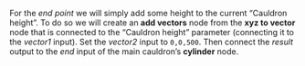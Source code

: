 For the *end point* we will simply add some height to the current “Cauldron height”. To do so we will create an **add vectors** node from the **xyz to vector** node that is connected to the “Cauldron height” parameter (connecting it to the *vector1* input). Set the *vector2* input to `0,0,500`. Then connect the *result* output to the *end* input of the main cauldron’s **cylinder** node.
